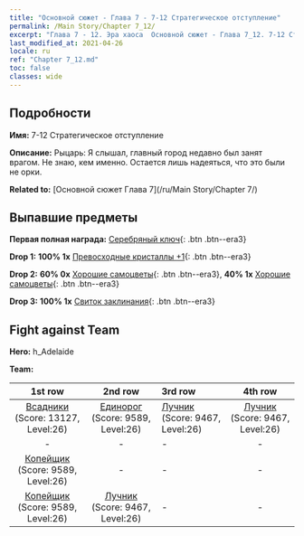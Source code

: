 ```yaml
---
title: "Основной сюжет - Глава 7 - 7-12 Стратегическое отступление"
permalink: /Main Story/Chapter 7_12/
excerpt: "Глава 7 - 12. Эра хаоса  Основной сюжет - Глава 7_12. 7-12 Стратегическое отступление"
last_modified_at: 2021-04-26
locale: ru
ref: "Chapter 7_12.md"
toc: false
classes: wide
---
```


## Подробности

 **Имя:** 7-12 Стратегическое отступление

 **Описание:** Рыцарь: Я слышал, главный город недавно был занят врагом. Не знаю, кем именно. Остается лишь надеяться, что это были не орки.

 **Related to:** [Основной сюжет Глава 7](/ru/Main Story/Chapter 7/)

## Выпавшие предметы

 **Первая полная награда:** [Серебряный ключ](/ItemsRU/con_693/){: .btn .btn--era3}

 **Drop 1:** **100% 1x** [Превосходные кристаллы +1](/ItemsRU/mat_24/){: .btn .btn--era3}

 **Drop 2:** **60% 0x** [Хорошие самоцветы](/ItemsRU/mat_16/){: .btn .btn--era3}, **40% 1x** [Хорошие самоцветы](/ItemsRU/mat_16/){: .btn .btn--era3}

 **Drop 3:** **100% 1x** [Свиток заклинания](/ItemsRU/con_694/){: .btn .btn--era3}


## Fight against Team
 **Hero:** h_Adelaide

 **Team:**


  | 1st row | 2nd row | 3rd row | 4th row |
  |:----:|:----:|:----|:----:|
  | [Всадники](/ru/units/Cavalier/) (Score: 13127, Level:26)  | [Единорог](/ru/units/Unicorn/) (Score: 9589, Level:26)  | [Лучник](/ru/units/Marksman/) (Score: 9467, Level:26)  | [Лучник](/ru/units/Marksman/) (Score: 9467, Level:26)  |
  | - | - | - | - |
  | [Копейщик](/ru/units/Pikeman/) (Score: 9589, Level:26)  | - | - | - |
  | [Копейщик](/ru/units/Pikeman/) (Score: 9589, Level:26)  | [Лучник](/ru/units/Marksman/) (Score: 9467, Level:26)  | - | - |


